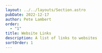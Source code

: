 ```yaml
---
layout: ../../layouts/Section.astro
pubDate: 2022-12-17
author: Pete Lambert
order:
  - "1"
title: Website Links
description: A list of links to websites
sortOrder: 1
---
```

